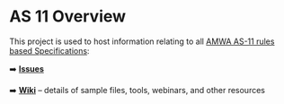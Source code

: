 # AS 11 Overview

This project is used to host information relating to all [AMWA AS-11 rules based Specifications](http://amwa.tv/projects/AS-11.shtml):

:arrow_right: **[Issues](https://github.com/AMWA-TV/AS-11_Overview/issues)**

:arrow_right: **[Wiki](https://github.com/AMWA-TV/AS-11_Overview/wiki)** &ndash; details of sample files, tools, webinars, and other resources
